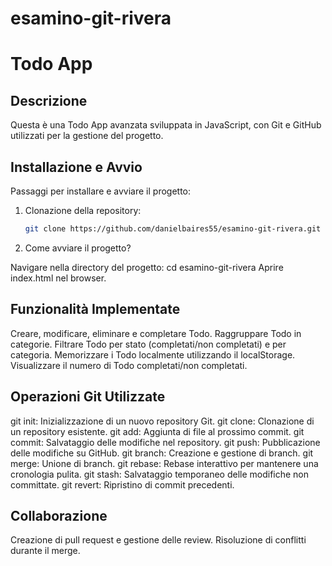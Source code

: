 # esamino-git-rivera
# Todo App

## Descrizione
Questa è una Todo App avanzata sviluppata in JavaScript, con Git e GitHub utilizzati per la gestione del progetto.

## Installazione e Avvio
Passaggi per installare e avviare il progetto:

1. Clonazione della repository:
   ```bash
   git clone https://github.com/danielbaires55/esamino-git-rivera.git

2. Come avviare il progetto?

Navigare nella directory del progetto:
cd esamino-git-rivera
Aprire index.html nel browser.


## Funzionalità Implementate
Creare, modificare, eliminare e completare Todo.
Raggruppare Todo in categorie.
Filtrare Todo per stato (completati/non completati) e per categoria.
Memorizzare i Todo localmente utilizzando il localStorage.
Visualizzare il numero di Todo completati/non completati.

## Operazioni Git Utilizzate
git init: Inizializzazione di un nuovo repository Git.
git clone: Clonazione di un repository esistente.
git add: Aggiunta di file al prossimo commit.
git commit: Salvataggio delle modifiche nel repository.
git push: Pubblicazione delle modifiche su GitHub.
git branch: Creazione e gestione di branch.
git merge: Unione di branch.
git rebase: Rebase interattivo per mantenere una cronologia pulita.
git stash: Salvataggio temporaneo delle modifiche non committate.
git revert: Ripristino di commit precedenti.

## Collaborazione
Creazione di pull request e gestione delle review.
Risoluzione di conflitti durante il merge.